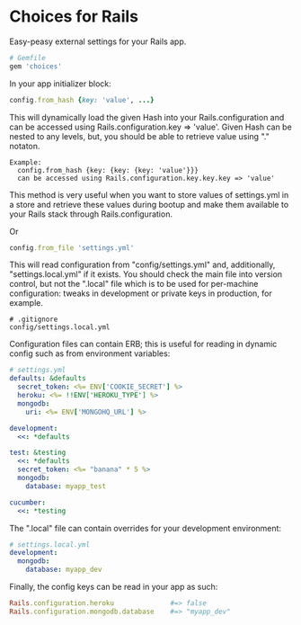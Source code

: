 Choices for Rails
=================

Easy-peasy external settings for your Rails app.

~~~ rb
# Gemfile
gem 'choices'
~~~

In your app initializer block:

~~~rb
config.from_hash {key: 'value', ...}

~~~

This will dynamically load the given Hash into your Rails.configuration
and can be accessed using Rails.configuration.key => 'value'. Given Hash can be nested to any levels, but, you should be able to retrieve value using "." notaton.

~~~
Example:
  config.from_hash {key: {key: {key: 'value'}}}
  can be accessed using Rails.configuration.key.key.key => 'value'
~~~

This method is very useful when you want to store values of settings.yml in a store and retrieve these values during bootup and make them available to your Rails stack through Rails.configuration.


Or


~~~ rb
config.from_file 'settings.yml'

~~~

This will read configuration from "config/settings.yml" and, additionally,
"settings.local.yml" if it exists. You should check the main file into version
control, but not the ".local" file which is to be used for per-machine
configuration: tweaks in development or private keys in production, for example.

~~~
# .gitignore
config/settings.local.yml
~~~

Configuration files can contain ERB; this is useful for reading in dynamic
config such as from environment variables:

~~~ yaml
# settings.yml
defaults: &defaults
  secret_token: <%= ENV['COOKIE_SECRET'] %>
  heroku: <%= !!ENV['HEROKU_TYPE'] %>
  mongodb:
    uri: <%= ENV['MONGOHQ_URL'] %>

development:
  <<: *defaults

test: &testing
  <<: *defaults
  secret_token: <%= "banana" * 5 %>
  mongodb:
    database: myapp_test

cucumber:
  <<: *testing
~~~

The ".local" file can contain overrides for your development environment:

~~~ yaml
# settings.local.yml
development:
  mongodb:
    database: myapp_dev
~~~

Finally, the config keys can be read in your app as such:

~~~ rb
Rails.configuration.heroku              #=> false
Rails.configuration.mongodb.database    #=> "myapp_dev"
~~~
